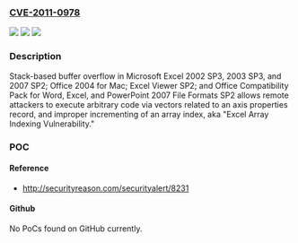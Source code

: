 ### [CVE-2011-0978](https://cve.mitre.org/cgi-bin/cvename.cgi?name=CVE-2011-0978)
![](https://img.shields.io/static/v1?label=Product&message=n%2Fa&color=blue)
![](https://img.shields.io/static/v1?label=Version&message=n%2Fa&color=blue)
![](https://img.shields.io/static/v1?label=Vulnerability&message=n%2Fa&color=brighgreen)

### Description

Stack-based buffer overflow in Microsoft Excel 2002 SP3, 2003 SP3, and 2007 SP2; Office 2004 for Mac; Excel Viewer SP2; and Office Compatibility Pack for Word, Excel, and PowerPoint 2007 File Formats SP2 allows remote attackers to execute arbitrary code via vectors related to an axis properties record, and improper incrementing of an array index, aka "Excel Array Indexing Vulnerability."

### POC

#### Reference
- http://securityreason.com/securityalert/8231

#### Github
No PoCs found on GitHub currently.

